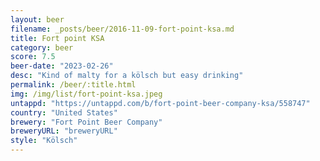 ```yaml
---
layout: beer
filename: _posts/beer/2016-11-09-fort-point-ksa.md
title: Fort point KSA
category: beer
score: 7.5
beer-date: "2023-02-26"
desc: "Kind of malty for a kölsch but easy drinking"
permalink: /beer/:title.html
img: /img/list/fort-point-ksa.jpeg
untappd: "https://untappd.com/b/fort-point-beer-company-ksa/558747"
country: "United States"
brewery: "Fort Point Beer Company"
breweryURL: "breweryURL"
style: "Kölsch"
---
```

